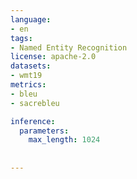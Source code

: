 ```yaml
---
language:
- en
tags:
- Named Entity Recognition
license: apache-2.0
datasets:
- wmt19
metrics:
- bleu
- sacrebleu

inference:
  parameters:
    max_length: 1024
    
    
---
```


